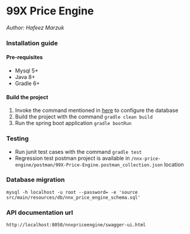 # 99X Price Engine
*Author: Hafeez Marzuk*

### Installation guide

#### Pre-requisites

- Mysql 5+
- Java 8+
- Gradle 6+

#### Build the project

1. Invoke the command mentioned in [here](#database-migration) to configure the database
2. Build the project with the command `gradle clean build`
3. Run the spring boot application `gradle bootRun`


### Testing

- Run junit test cases with the command `gradle test`
- Regression test postman project is available in `/nnx-price-engine/postman/99X-Price-Engine.postman_collection.json` location 

### Database migration
	
	mysql -h localhost -u root --password= -e 'source src/main/resources/db/nnx_price_engine_schema.sql'
	
### API documentation url

	http://localhost:8050/nnxpriceengine/swagger-ui.html
	
